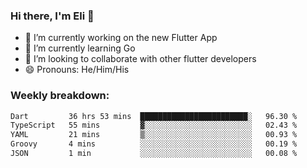 ### Hi there, I'm Eli 👋
- 🔭 I’m currently working on the new Flutter App
- 🌱 I’m currently learning Go
- 🦄 I’m looking to collaborate with other flutter developers
- 😄 Pronouns: He/Him/His

### Weekly breakdown:
<!--START_SECTION:waka-->

```txt
Dart         36 hrs 53 mins  ████████████████████████░   96.30 %
TypeScript   55 mins         ▓░░░░░░░░░░░░░░░░░░░░░░░░   02.43 %
YAML         21 mins         ▒░░░░░░░░░░░░░░░░░░░░░░░░   00.93 %
Groovy       4 mins          ░░░░░░░░░░░░░░░░░░░░░░░░░   00.19 %
JSON         1 min           ░░░░░░░░░░░░░░░░░░░░░░░░░   00.08 %
```

<!--END_SECTION:waka-->
